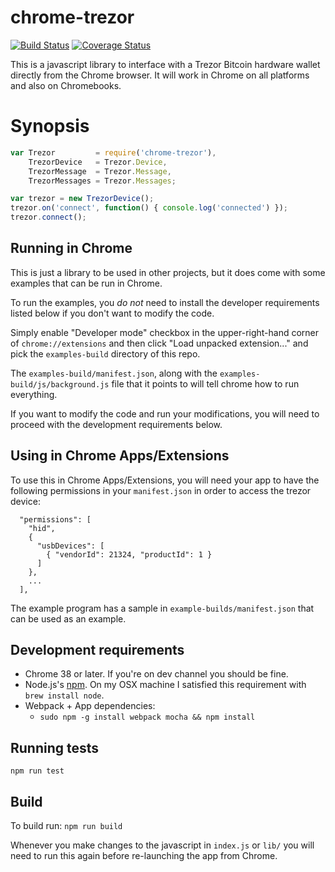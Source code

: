# chrome-trezor

[![Build Status](https://travis-ci.org/throughnothing/chrome-trezor.svg?branch=master)](https://travis-ci.org/throughnothing/chrome-trezor)
[![Coverage Status](https://coveralls.io/repos/throughnothing/chrome-trezor/badge.svg?branch=master)](https://coveralls.io/r/throughnothing/chrome-trezor?branch=master)

This is a javascript library to interface with a Trezor Bitcoin hardware
wallet directly from the Chrome browser.  It will work in Chrome on all
platforms and also on Chromebooks.

# Synopsis

```javascript
var Trezor         = require('chrome-trezor'),
    TrezorDevice   = Trezor.Device,
    TrezorMessage  = Trezor.Message,
    TrezorMessages = Trezor.Messages;

var trezor = new TrezorDevice();
trezor.on('connect', function() { console.log('connected') });
trezor.connect();
```

## Running in Chrome

This is just a library to be used in other projects, but it does come with
some examples that can be run in Chrome.

To run the examples, you *do not* need to install the developer requirements
listed below if you don't want to modify the code.

Simply enable "Developer mode" checkbox in the upper-right-hand corner of
`chrome://extensions` and then click "Load unpacked extension..." and pick
the `examples-build` directory of this repo.

The `examples-build/manifest.json`, along with the
`examples-build/js/background.js` file that it points to will tell chrome
how to run everything.

If you want to modify the code and run your modifications, you will need to
proceed with the development requirements below.

## Using in Chrome Apps/Extensions

To use this in Chrome Apps/Extensions, you will need your app to have
the following permissions in your `manifest.json` in order to access
the trezor device:

```
  "permissions": [
    "hid",
    {
      "usbDevices": [
        { "vendorId": 21324, "productId": 1 }
      ]
    },
    ...
  ],
```

The example program has a sample in `example-builds/manifest.json` that can be used as an example.

## Development requirements

  * Chrome 38 or later. If you're on dev channel you should be fine.
  * Node.js's [npm](https://www.npmjs.org/). On my OSX machine I
    satisfied this requirement with `brew install node`.
  * Webpack + App dependencies:
    * `sudo npm -g install webpack mocha && npm install`

## Running tests

```
npm run test
```

## Build

To build run: `npm run build`

Whenever you make changes to the javascript in `index.js` or `lib/` you will
need to run this again before re-launching the app from Chrome.
